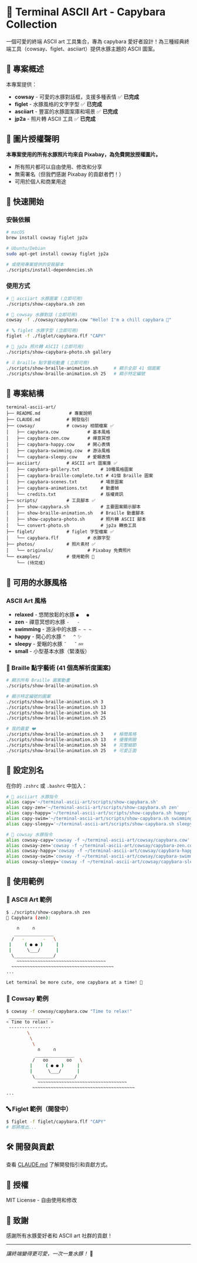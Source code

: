 # 🦫 Terminal ASCII Art - Capybara Collection

一個可愛的終端 ASCII art 工具集合，專為 capybara 愛好者設計！為三種經典終端工具（cowsay、figlet、asciiart）提供水豚主題的 ASCII 圖案。

## 🎯 專案概述

本專案提供：
- **cowsay** - 可愛的水豚對話框，支援多種表情 ✅ **已完成**
- **figlet** - 水豚風格的文字字型 ✅ **已完成**
- **asciiart** - 豐富的水豚圖案庫和場景 ✅ **已完成**
- **jp2a** - 照片轉 ASCII 工具 ✅ **已完成**

## 📸 圖片授權聲明

**本專案使用的所有水豚照片均來自 Pixabay，為免費開放授權圖片。**
- 所有照片都可以自由使用、修改和分享
- 無需署名（但我們感謝 Pixabay 的貢獻者們！）
- 可用於個人和商業用途

## 🚀 快速開始

### 安裝依賴
```bash
# macOS
brew install cowsay figlet jp2a

# Ubuntu/Debian
sudo apt-get install cowsay figlet jp2a

# 或使用專案提供的安裝腳本
./scripts/install-dependencies.sh
```

### 使用方式
```bash
# 🦫 asciiart 水豚圖案 (立即可用)
./scripts/show-capybara.sh zen

# 🐄 cowsay 水豚對話 (立即可用)
cowsay -f ./cowsay/capybara.cow "Hello! I'm a chill capybara 🌿"

# 🔤 figlet 水豚字型 (立即可用)
figlet -f ./figlet/capybara.flf "CAPY"

# 📸 jp2a 照片轉 ASCII (立即可用)
./scripts/show-capybara-photo.sh gallery

# ⠿ Braille 點字藝術動畫 (立即可用)
./scripts/show-braille-animation.sh      # 顯示全部 41 個圖案
./scripts/show-braille-animation.sh 25   # 顯示特定編號
```

## 📁 專案結構

```
terminal-ascii-art/
├── README.md           # 專案說明
├── CLAUDE.md          # 開發指引
├── cowsay/            # cowsay 相關檔案 ✅
│   ├── capybara.cow           # 基本風格
│   ├── capybara-zen.cow       # 禪意冥想
│   ├── capybara-happy.cow     # 開心表情
│   ├── capybara-swimming.cow  # 游泳風格
│   └── capybara-sleepy.cow    # 愛睏表情
├── asciiart/          # ASCII art 圖案庫 ✅
│   ├── capybara-gallery.txt        # 10種風格圖案
│   ├── capybara-braille-complete.txt # 41個 Braille 圖案
│   ├── capybara-scenes.txt         # 場景圖案
│   ├── capybara-animations.txt     # 動畫幀
│   └── credits.txt                 # 版權資訊
├── scripts/           # 工具腳本 ✅
│   ├── show-capybara.sh            # 主要圖案顯示腳本
│   ├── show-braille-animation.sh   # Braille 動畫腳本
│   ├── show-capybara-photo.sh      # 照片轉 ASCII 腳本
│   └── convert-photo.sh            # jp2a 轉換工具
├── figlet/            # figlet 字型檔案 ✅
│   └── capybara.flf           # 水豚字型
├── photos/            # 照片素材 ✅
│   └── originals/             # Pixabay 免費照片
└── examples/          # 使用範例 🔄
    └── (待完成)
```

## 🎨 可用的水豚風格

### ASCII Art 風格
- **relaxed** - 悠閒放鬆的水豚 `●   ●`
- **zen** - 禪意冥想的水豚 `-   -`
- **swimming** - 游泳中的水豚 `~ ~ ~`
- **happy** - 開心的水豚 `^   ^` ✨
- **sleepy** - 愛睏的水豚 `˘   ˘` 💤
- **small** - 小型基本水豚（緊湊版）

### 🎯 Braille 點字藝術 (41 個高解析度圖案)
```bash
# 顯示所有 Braille 圖案動畫
./scripts/show-braille-animation.sh

# 顯示特定編號的圖案
./scripts/show-braille-animation.sh 3
./scripts/show-braille-animation.sh 13
./scripts/show-braille-animation.sh 34
./scripts/show-braille-animation.sh 25

# 我的最愛 ❤️
./scripts/show-braille-animation.sh 3    # 極簡風格
./scripts/show-braille-animation.sh 13   # 優雅側臉
./scripts/show-braille-animation.sh 34   # 完整細節
./scripts/show-braille-animation.sh 25   # 可愛正面
```

## 🔧 設定別名

在你的 `.zshrc` 或 `.bashrc` 中加入：

```bash
# 🦫 asciiart 水豚指令
alias capy='~/terminal-ascii-art/scripts/show-capybara.sh'
alias capy-zen='~/terminal-ascii-art/scripts/show-capybara.sh zen'
alias capy-happy='~/terminal-ascii-art/scripts/show-capybara.sh happy'
alias capy-swim='~/terminal-ascii-art/scripts/show-capybara.sh swimming'
alias capy-sleepy='~/terminal-ascii-art/scripts/show-capybara.sh sleepy'

# 🐄 cowsay 水豚指令
alias cowsay-capy='cowsay -f ~/terminal-ascii-art/cowsay/capybara.cow'
alias cowsay-zen='cowsay -f ~/terminal-ascii-art/cowsay/capybara-zen.cow'
alias cowsay-happy='cowsay -f ~/terminal-ascii-art/cowsay/capybara-happy.cow'
alias cowsay-swim='cowsay -f ~/terminal-ascii-art/cowsay/capybara-swimming.cow'
alias cowsay-sleepy='cowsay -f ~/terminal-ascii-art/cowsay/capybara-sleepy.cow'
```

## 📸 使用範例

### 🦫 ASCII Art 範例
```bash
$ ./scripts/show-capybara.sh zen
🦫 Capybara (zen):

    ∩     ∩
   _______________
  /   -       -   \
 |     ( ● ● )     |
 |      \___/      |
  \_______________/
    ~~~~~~~~~~~~~~~~~~~~~~~~~~~~~~~~~~
  ~~~~~~~~~~~~~~~~~~~~~~~~~~~~~~~~~~~~~~~
...

Let terminal be more cute, one capybara at a time! 🦫
```

### 🐄 Cowsay 範例
```bash
$ cowsay -f cowsay/capybara.cow "Time to relax!"
 ________________
< Time to relax! >
 ----------------
        \
         \
          \
            ∩     ∩
           _______________
          /   oo       oo   \
         |     ( ● ● )     |
         |      \___/      |
          \_______________/
            ~~~~~~~~~~~~~~~~~~~~~~~~~~~~~~~~~~
          ~~~~~~~~~~~~~~~~~~~~~~~~~~~~~~~~~~~~~~~
...
```

### 🔤 Figlet 範例（開發中）
```bash
$ figlet -f figlet/capybara.flf "CAPY"
# 即將推出...
```

## 🛠️ 開發與貢獻

查看 [CLAUDE.md](./CLAUDE.md) 了解開發指引和貢獻方式。

## 📄 授權

MIT License - 自由使用和修改

## 🙏 致謝

感謝所有水豚愛好者和 ASCII art 社群的貢獻！

---

*讓終端變得更可愛，一次一隻水豚！* 🦫